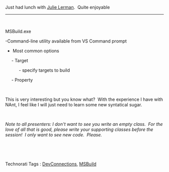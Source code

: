 Just had lunch with [Julie Lerman](http://thedatafarm.com/blog/).  Quite
enjoyable

* * * * *

 

MSBuild.exe

-Command-line utility available from VS Command prompt

- Most common options

     - Target

           - specify targets to build

     - Property

 

This is very interesting but you know what?  With the experience I have
with NAnt, I feel like I will just need to learn some new syntatical
sugar.

 

*Note to all presenters: I don't want to see you write an empty class. 
For the love of all that is good, please write your supporting classes
before the session!  I only want to see new code.  Please.*

 

 

Technorati Tags :
[DevConnections](http://technorati.com/tag/DevConnections),
[MSBuild](http://technorati.com/tag/MSBuild)

 
